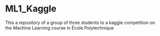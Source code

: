 # ML1_Kaggle
This a repository of a group of three students to a kaggle competition on the Machine Learning course in École Polytechnique
